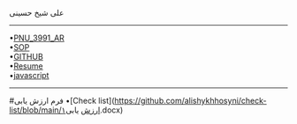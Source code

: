 علی شیخ حسینی

*********************
•[PNU_3991_AR](https://github.com/alishykhhosyni)                                   
•[SOP](https://github.com/alishykhhosyni/sop.git)                                      
•[GITHUB](https://github.com/alishykhhosyni/github.git)                                       
•[Resume](https://github.com/alishykhhosyni/resume.git)                                                                     
•[javascript](https://github.com/alishykhhosyni/javascript/blob/main/js.jpeg)
**********************            


#فرم ارزش یابی 
 •[Check list](https://github.com/alishykhhosyni/check-list/blob/main/۱ارزش یابی.docx)                            
